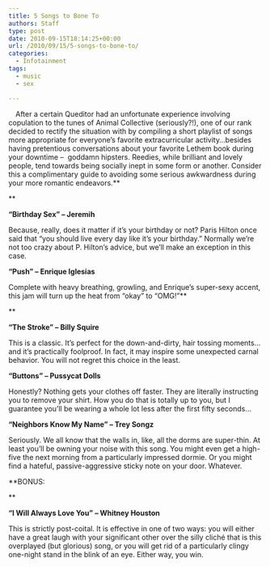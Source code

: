 ```yaml
---
title: 5 Songs to Bone To
authors: Staff
type: post
date: 2010-09-15T18:14:25+00:00
url: /2010/09/15/5-songs-to-bone-to/
categories:
  - Infotainment
tags:
  - music
  - sex

---
```

[<img class="alignleft size-full wp-image-197" style="margin: 7px;" title="trey-songz-ready" src="https://i1.wp.com/www.reedquest.org/wp-content/uploads/2010/09/trey-songz-ready.jpg?resize=194%2C194" alt="" data-recalc-dims="1" />][1]After a certain Queditor had an unfortunate experience involving copulation to the tunes of Animal Collective (seriously?!), one of our rank decided to rectify the situation with by compiling a short playlist of songs more appropriate for everyone’s favorite extracurricular activity…besides having pretentious conversations about your favorite Lethem book during your downtime –  goddamn hipsters. Reedies, while brilliant and lovely people, tend towards being socially inept in some form or another. Consider this a complimentary guide to avoiding some serious awkwardness during your more romantic endeavors.**
  
** 

 **“Birthday Sex” – Jeremih**
  
Because, really, does it matter if it’s your birthday or not? Paris Hilton once said that “you should live every day like it’s your birthday.” Normally we’re not too crazy about P. Hilton’s advice, but we’ll make an exception in this case.

**“Push” – Enrique Iglesias**
  
Complete with heavy breathing, growling, and Enrique’s super-sexy accent, this jam will turn up the heat from “okay” to “OMG!”**
  
** 

**“The Stroke” – Billy Squire**
  
This is a classic. It’s perfect for the down-and-dirty, hair tossing moments…and it’s practically foolproof. In fact, it may inspire some unexpected carnal behavior. You will not regret this choice in the least.

**“Buttons” – Pussycat Dolls**
  
Honestly? Nothing gets your clothes off faster. They are literally instructing you to remove your shirt. How you do that is totally up to you, but I guarantee you’ll be wearing a whole lot less after the first fifty seconds…

**“Neighbors Know My Name” – Trey Songz**
  
Seriously. We all know that the walls in, like, all the dorms are super-thin. At least you’ll be owning your noise with this song. You might even get a high-five the next morning from a particularly impressed dormie. Or you might find a hateful, passive-aggressive sticky note on your door. Whatever.

**BONUS:
  
** 

**“I Will Always Love You” – Whitney Houston**
  
This is strictly post-coital. It is effective in one of two ways: you will either have a great laugh with your significant other over the silly cliché that is this overplayed (but glorious) song, or you will get rid of a particularly clingy one-night stand in the blink of an eye. Either way, you win.

 [1]: https://i1.wp.com/www.reedquest.org/wp-content/uploads/2010/09/trey-songz-ready.jpg